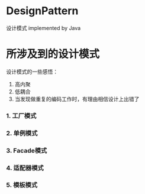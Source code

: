 # DesignPattern
设计模式 implemented by Java

# 所涉及到的设计模式

设计模式的一些感悟：

1. 高内聚
2. 低耦合
3. 当发现做重复的编码工作时，有理由相信设计上出错了

### 1. 工厂模式

### 2. 单例模式

### 3. Facade模式

### 4. 适配器模式

### 5. 模板模式
